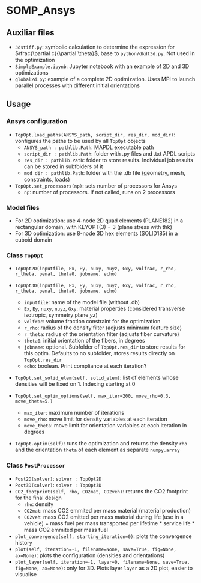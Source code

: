 # SOMP_Ansys

## Auxiliar files

- `3dstiff.py`: symbolic calculation to determine the expression for $\frac{\partial c}{\partial \theta}$, base to `python/dkdt3d.py`. Not used in the optimization
- `SimpleExample.ipynb`: Jupyter notebook with an example of 2D and 3D optimizations
- `global2d.py`: example of a complete 2D optimization. Uses MPI to launch parallel processes with different initial orientations

## Usage 

### Ansys configuration

- `TopOpt.load_paths(ANSYS_path, script_dir, res_dir, mod_dir)`: vonfigures the paths to be used by all `TopOpt` objects
  - `ANSYS_path : pathlib.Path`: MAPDL executable path
  - `script_dir : pathlib.Path`: folder with .py files and .txt APDL scripts
  - `res_dir : pathlib.Path`: folder to store results. Individual job results can be stored in subfolders of it
  - `mod_dir : pathlib.Path`: folder with the .db file (geometry, mesh, constraints, loads)
- `TopOpt.set_processors(np)`: sets number of processors for Ansys
  - `np`: number of processors. If not called, runs on 2 processors

### Model files

- For 2D optimization: use 4-node 2D quad elements (PLANE182) in a rectangular domain, with KEYOPT(3) = 3 (plane stress with thk)
- For 3D optimization: use 8-node 3D hex elements (SOLID185) in a cuboid domain

### Class `TopOpt`

- `TopOpt2D(inputfile, Ex, Ey, nuxy, nuyz, Gxy, volfrac, r_rho, r_theta, penal, theta0, jobname, echo)`
- `TopOpt3D(inputfile, Ex, Ey, nuxy, nuyz, Gxy, volfrac, r_rho, r_theta, penal, theta0, jobname, echo)`
  - `inputfile`: name of the model file (without .db)
  - `Ex`, `Ey`, `nuxy`, `nuyz`, `Gxy`: material properties (considered transverse isotropic, symmetry plane $yz$)
  - `volfrac`: volume fraction constraint for the optimization
  - `r_rho`: radius of the density filter (adjusts minimum feature size)
  - `r_theta`: radius of the orientation filter (adjusts fiber curvature)
  - `theta0`: initial orientation of the fibers, in degrees
  - `jobname`: optional. Subfolder of `TopOpt.res_dir` to store results for this optim. Defaults to no subfolder, stores results directly on `TopOpt.res_dir`
  - `echo`: boolean. Print compliance at each iteration?

- `TopOpt.set_solid_elem(self, solid_elem)`: list of elements whose densities will be fixed on 1. Indexing starting at 0

- `TopOpt.set_optim_options(self, max_iter=200, move_rho=0.3, move_theta=5.)`
  - `max_iter`: maximum number of iterations
  - `move_rho`: move limit for density variables at each iteration
  - `move_theta`: move limit for orientation variables at each iteration in degrees

- `TopOpt.optim(self)`: runs the optimization and returns the density `rho` and the orientation `theta` of each element as separate `numpy.array`

### Class `PostProcessor`

- `Post2D(solver)`: `solver : TopOpt2D`
- `Post3D(solver)`: `solver : TopOpt3D`
- `CO2_footprint(self, rho, CO2mat, CO2veh)`: returns the CO2 footprint for the final design
  - `rho`: density
  - `CO2mat`: mass CO2 emmited per mass material (material production)
  - `CO2veh`: mass CO2 emitted per mass material during life (use in a vehicle) = mass fuel per mass transported per lifetime * service life * mass CO2 emmited per mass fuel
- `plot_convergence(self, starting_iteration=0)`: plots the convergence history
- `plot(self, iteration=-1, filename=None, save=True, fig=None, ax=None)`: plots the configuration (densities and orientations)
- `plot_layer(self, iteration=-1, layer=0, filename=None, save=True, fig=None, ax=None)`: only for 3D. Plots layer `layer` as a 2D plot, easier to visualise
